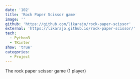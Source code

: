 ```yaml
---
date: '102'
title: 'Rock Paper Scissor game'
image: ''
github: 'https://github.com/likarajo/rock-paper-scissor'
external: 'https://likarajo.github.io/rock-paper-scissor/'
tech:
  - Python3
  - TKinter
show: 'true'
categories:
  - Project
---
```


The rock paper scissor game (1 player)